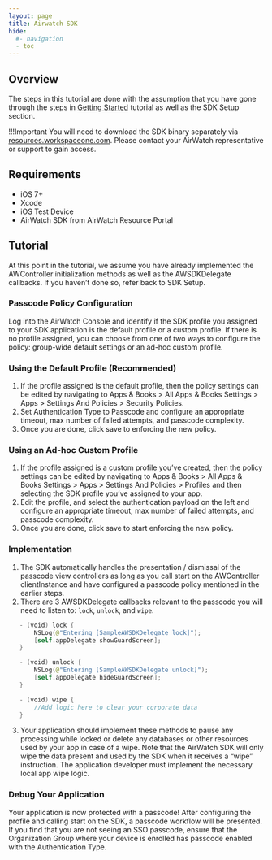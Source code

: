 ```yaml
---
layout: page
title: Airwatch SDK
hide:
  #- navigation
  - toc
---
```


## Overview

The steps in this tutorial are done with the assumption that you have gone through the steps in [Getting Started](../getting-started.md) tutorial as well as the SDK Setup section.

!!!Important
    You will need to download the SDK binary separately via [resources.workspaceone.com](https://resources.workspaceone.com). Please contact your AirWatch representative or support to gain access.

## Requirements

- iOS 7+
- Xcode
- iOS Test Device
- AirWatch SDK from AirWatch Resource Portal

## Tutorial

At this point in the tutorial, we assume you have already implemented the AWController initialization methods as well as the AWSDKDelegate callbacks. If you haven’t done so, refer back to SDK Setup.

### Passcode Policy Configuration

Log into the AirWatch Console and identify if the SDK profile you assigned to your SDK application is the default profile or a custom profile. If there is no profile assigned, you can choose from one of two ways to configure the policy: group-wide default settings or an ad-hoc custom profile.

### Using the Default Profile (Recommended)

1. If the profile assigned is the default profile, then the policy settings can be edited by navigating to Apps & Books > All Apps & Books Settings > Apps > Settings And Policies > Security Policies.
2. Set Authentication Type to Passcode and configure an appropriate timeout, max number of failed attempts, and passcode complexity.
3. Once you are done, click save to enforcing the new policy.

### Using an Ad-hoc Custom Profile

1. If the profile assigned is a custom profile you’ve created, then the policy settings can be edited by navigating to Apps & Books > All Apps & Books Settings > Apps > Settings And Policies > Profiles and then selecting the SDK profile you’ve assigned to your app.
2. Edit the profile, and select the authentication payload on the left and configure an appropriate timeout, max number of failed attempts, and passcode complexity.
3. Once you are done, click save to start enforcing the new policy.

### Implementation

1. The SDK automatically handles the presentation / dismissal of the passcode view controllers as long as you call start on the AWController clientInstance and have configured a passcode policy mentioned in the earlier steps.
2. There are 3 AWSDKDelegate callbacks relevant to the passcode you will need to listen to: `lock`, `unlock`, and `wipe`.

 ```Swift
    - (void) lock {
        NSLog(@"Entering [SampleAWSDKDelegate lock]");
        [self.appDelegate showGuardScreen];
    }

    - (void) unlock {
        NSLog(@"Entering [SampleAWSDKDelegate unlock]");
        [self.appDelegate hideGuardScreen];
    }

    - (void) wipe {
        //Add logic here to clear your corporate data
    }
```

3. Your application should implement these methods to pause any processing while locked or delete any databases or other resources used by your app in case of a wipe. Note that the AirWatch SDK will only wipe the data present and used by the SDK when it receives a “wipe” instruction. The application developer must implement the necessary local app wipe logic.

### Debug Your Application

Your application is now protected with a passcode! After configuring the profile and calling start on the SDK, a passcode workflow will be presented. If you find that you are not seeing an SSO passcode, ensure that the Organization Group where your device is enrolled has passcode enabled with the Authentication Type.
